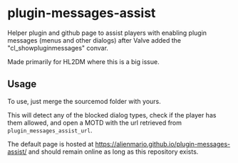 # plugin-messages-assist

Helper plugin and github page to assist players with enabling plugin messages (menus and other dialogs) after Valve added the "cl_showpluginmessages" convar.

Made primarily for HL2DM where this is a big issue.

## Usage

To use, just merge the sourcemod folder with yours.

This will detect any of the blocked dialog types, check if the player has them allowed, and open a MOTD with the url retrieved from `plugin_messages_assist_url`.

The default page is hosted at https://alienmario.github.io/plugin-messages-assist/ and should remain online as long as this repository exists.